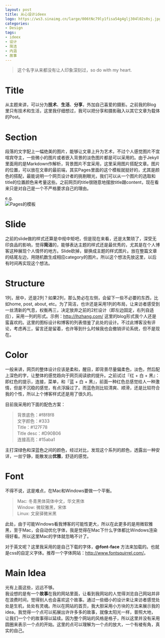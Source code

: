 ```yaml
---
layout: post
title: 从心设计ideex
logo: https://ws3.sinaimg.cn/large/006tNc79ly1fisa54g4glj304l02s0sj.jpg
categories:
- Design
tags:
- ideex
- 设计
- 简洁
- 内涵
- 故事
---
```


> 这个名字从来都没有让人印象深刻过，so do with my heart.   

# Title  
从主题来讲，可以分为**技术**、**生活**、**分享**，外加自己喜爱的摄影。之前我的Blog里只有技术和生活，这里我仔细想过，我可以把分享和摄影融入以其它文章为载体的Post。  

# Section  
段落的文字配上一幅绝美的图片，能够让文章上升为艺术，不过个人感觉图片不宜喧宾夺主，一些微小的图片或者嵌入背景的淡色图片都是可以采用的。由于Jekyll里面用的是Markdown作解析，背景图片不宜采用，这里采用图片搭配文章。图片的位置，可以放在文章的最前端，其实Pages里面的这个模板就挺好的，尤其是颜色的搭配，最能说明一个网页设计者的挑剔眼光，我们可以从一个图片的选取和title的位置颜色来考量这些。之前网页的title很随意地摆放title跟content，现在看来只是对自己是一个不严格要求自己的理由。  

e.g.  
![Pages的模板](https://ws3.sinaimg.cn/large/006tNc79ly1fisa5ev7swj30sg0m1th3.jpg)

# Slide  
之前的slide做的样式还算是中规中矩吧，但是现在来看，还是太繁琐了，深受无印良品的影响，觉得**简洁**的，能够表达主题的样式还是最优秀的，尤其是在个人博客这种展现个人情怀的地方。Slide砍掉，替换成主题的样式图片。放在整篇文章的结尾左边，用随机数生成相应category的图片。所以这个想法先放这里，以后有时间再实现这个想法。     

# Structure  
1列，居中，还是2列？如果2列，那么势必在左侧，会留下一些不必要的东西，比如home, post, about, etc。为了简洁，也许还是采用1列的布局，让来访者感受到一丝清新的气息，权衡再三，决定放弃之前的2栏设计（即左边固定，右列自适应），采用一列的形式。示例：<http://lhzhang.com/> 这里的blog形式我个人还是蛮喜欢的。这里的图标设计和博客的列表借鉴了此处的设计。不过此博客没有评论，考虑再三，留言还是留着，也许等到什么时候我也会撤销评论系统，但不是现在。  

# Color  
一般来讲，网页的整体设计应该是柔和，醒目，即背景尽量偏柔色，淡色，然后配上深色的字，让整体的感觉趋向于网页阅读欲的提升。之前试过『红 + 白 + 黑』：即红色的提示，连接，菜单，和『蓝 + 白 + 黑』，前面一种红色总感觉给人一种激情，但是不沉稳的感觉，有点浮躁过了。而蓝色则比较清爽、顺滑，还是比较符合我的个性，所以上个博客样式还是用了很久的。  

目前我采用的下面的配色方案：  

> 背景底色：#f8f8f8  
> 文字颜色：#333  
> Title：#127F78  
> Title desc：#D90B06  
> 连接高亮：#15aba1  

主打深绿色和深蓝色之间的颜色，经过对比，发现这个系列的颜色，透露出一种安详，一丝宁静，能散发出**优雅**，舒适的感觉。  

# Font  
不得不说，这是难点，在Mac和Windows要做一个平衡。  

> Mac: 冬青黑体简体中文，华文黑体    
> Window: 微软雅黑，宋体  
> Linux: 文泉驿微米黑  

此处，由于可能Windows看我博客的可能性更大，所以在此更多的是用微软雅黑，至于Mac，会自动优化字体，我是觉得在Mac下什么字体都比Windows渲染得好看。所以这里Mac的字体就忽略不计了。  

对于英文呢？这里我采用的是自己下载的字体，**@font-face** 方法来加载的。也就是css的自定义字体。推荐一个字体网站：<http://www.fontsquirrel.com/>。  

# Main Idea  
光有上面这些，远远不够。  
我设想的是有一个**故事**在我的网站里面，让看到我网站的人觉得浏览自己网站并非在浪费时间，觉得别人也会喜欢这个故事。通过一些细小的设计来让来访者感觉处处是生机，处处有灵魂。所以在网站的首页，我大胆采用小方块的方法来展示我的idea，我觉得一个点可以拓展出许许多多的故事，就像太阳光一样，普照大地，让我们一个个的故事得以延续。因为整个网站的风格是格子，所以这里并没有采用圆圈来表示一个点的开始。这里的点可以理解为一个点的放大，一个有棱有角，真实的自己。  
